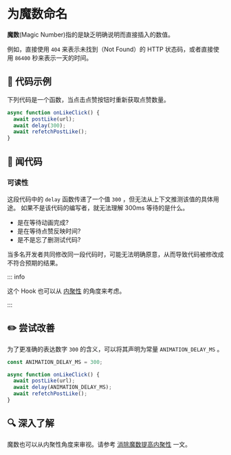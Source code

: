 # 为魔数命名

<div style="margin-top: 16px">
<Badge type="info" text="可读性" />
</div>

**魔数**(Magic Number)指的是缺乏明确说明而直接插入的数值。

例如，直接使用 `404` 来表示未找到（Not Found）的 HTTP 状态码，或者直接使用 `86400` 秒来表示一天的时间。

## 📝 代码示例

下列代码是一个函数，当点击点赞按钮时重新获取点赞数量。

```typescript 3
async function onLikeClick() {
  await postLike(url);
  await delay(300);
  await refetchPostLike();
}
```

## 👃 闻代码

### 可读性

这段代码中的 `delay` 函数传递了一个值 `300` ，但无法从上下文推测该值的具体用途。
如果不是该代码的编写者，就无法理解 300ms 等待的是什么。

- 是在等待动画完成?
- 是在等待点赞反映时间?
- 是不是忘了删测试代码?

当多名开发者共同修改同一段代码时，可能无法明确原意，从而导致代码被修改成不符合预期的结果。

::: info

这个 Hook 也可以从 [内聚性](./magic-number-cohesion.md) 的角度来考虑。

:::

## ✏️ 尝试改善

为了更准确的表达数字 `300` 的含义，可以将其声明为常量 `ANIMATION_DELAY_MS` 。

```typescript 1,5
const ANIMATION_DELAY_MS = 300;

async function onLikeClick() {
  await postLike(url);
  await delay(ANIMATION_DELAY_MS);
  await refetchPostLike();
}
```

## 🔍 深入了解

魔数也可以从内聚性角度来审视。请参考 [消除魔数提高内聚性](./magic-number-cohesion.md) 一文。
